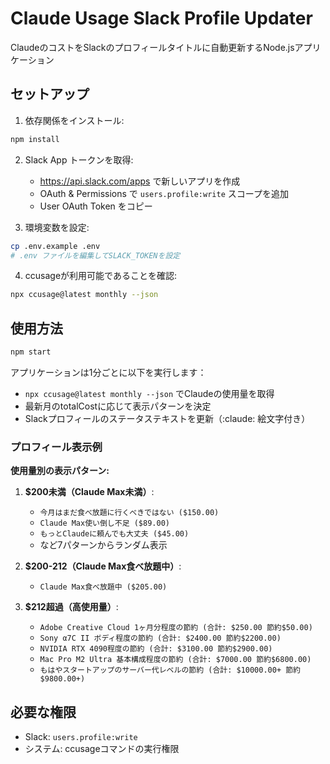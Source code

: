 # Claude Usage Slack Profile Updater

ClaudeのコストをSlackのプロフィールタイトルに自動更新するNode.jsアプリケーション

## セットアップ

1. 依存関係をインストール:
```bash
npm install
```

2. Slack App トークンを取得:
   - https://api.slack.com/apps で新しいアプリを作成
   - OAuth & Permissions で `users.profile:write` スコープを追加
   - User OAuth Token をコピー

3. 環境変数を設定:
```bash
cp .env.example .env
# .env ファイルを編集してSLACK_TOKENを設定
```

4. ccusageが利用可能であることを確認:
```bash
npx ccusage@latest monthly --json
```

## 使用方法

```bash
npm start
```

アプリケーションは1分ごとに以下を実行します：
- `npx ccusage@latest monthly --json` でClaudeの使用量を取得
- 最新月のtotalCostに応じて表示パターンを決定
- Slackプロフィールのステータステキストを更新（:claude: 絵文字付き）

### プロフィール表示例

**使用量別の表示パターン:**

1. **$200未満（Claude Max未満）**: 
   - `今月はまだ食べ放題に行くべきではない ($150.00)`
   - `Claude Max使い倒し不足 ($89.00)`
   - `もっとClaudeに頼んでも大丈夫 ($45.00)`
   - など7パターンからランダム表示

2. **$200-212（Claude Max食べ放題中）**: 
   - `Claude Max食べ放題中 ($205.00)`

3. **$212超過（高使用量）**: 
   - `Adobe Creative Cloud 1ヶ月分程度の節約 (合計: $250.00 節約$50.00)`
   - `Sony α7C II ボディ程度の節約 (合計: $2400.00 節約$2200.00)`
   - `NVIDIA RTX 4090程度の節約 (合計: $3100.00 節約$2900.00)`
   - `Mac Pro M2 Ultra 基本構成程度の節約 (合計: $7000.00 節約$6800.00)`
   - `もはやスタートアップのサーバー代レベルの節約 (合計: $10000.00+ 節約$9800.00+)`

## 必要な権限

- Slack: `users.profile:write`
- システム: ccusageコマンドの実行権限